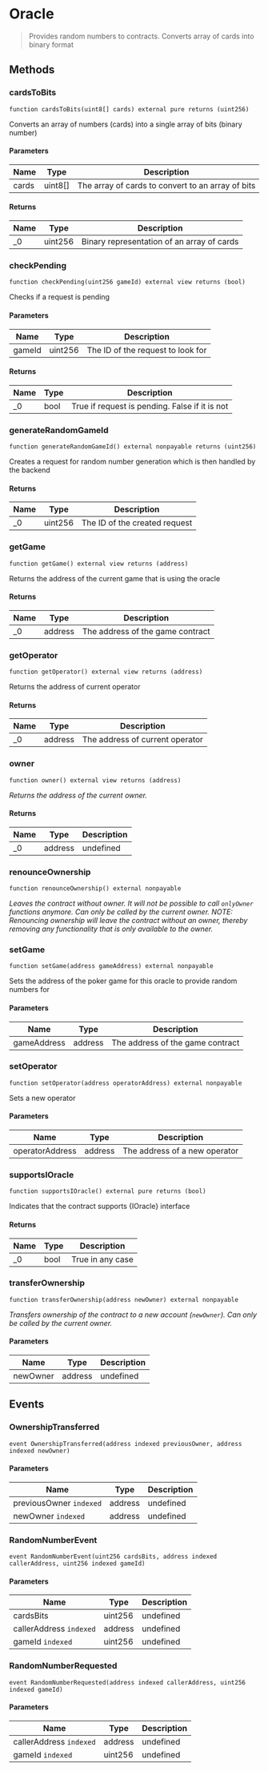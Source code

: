 # Oracle



> Provides random numbers to contracts.        Converts array of cards into binary format





## Methods

### cardsToBits

```solidity
function cardsToBits(uint8[] cards) external pure returns (uint256)
```

Converts an array of numbers (cards) into a single array of bits (binary number)



#### Parameters

| Name | Type | Description |
|---|---|---|
| cards | uint8[] | The array of cards to convert to an array of bits |

#### Returns

| Name | Type | Description |
|---|---|---|
| _0 | uint256 | Binary representation of an array of cards |

### checkPending

```solidity
function checkPending(uint256 gameId) external view returns (bool)
```

Checks if a request is pending



#### Parameters

| Name | Type | Description |
|---|---|---|
| gameId | uint256 | The ID of the request to look for |

#### Returns

| Name | Type | Description |
|---|---|---|
| _0 | bool | True if request is pending. False if it is not |

### generateRandomGameId

```solidity
function generateRandomGameId() external nonpayable returns (uint256)
```

Creates a request for random number generation         which is then handled by the backend




#### Returns

| Name | Type | Description |
|---|---|---|
| _0 | uint256 | The ID of the created request |

### getGame

```solidity
function getGame() external view returns (address)
```

Returns the address of the current game that is using the oracle




#### Returns

| Name | Type | Description |
|---|---|---|
| _0 | address | The address of the game contract |

### getOperator

```solidity
function getOperator() external view returns (address)
```

Returns the address of current operator




#### Returns

| Name | Type | Description |
|---|---|---|
| _0 | address | The address of current operator |

### owner

```solidity
function owner() external view returns (address)
```



*Returns the address of the current owner.*


#### Returns

| Name | Type | Description |
|---|---|---|
| _0 | address | undefined |

### renounceOwnership

```solidity
function renounceOwnership() external nonpayable
```



*Leaves the contract without owner. It will not be possible to call `onlyOwner` functions anymore. Can only be called by the current owner. NOTE: Renouncing ownership will leave the contract without an owner, thereby removing any functionality that is only available to the owner.*


### setGame

```solidity
function setGame(address gameAddress) external nonpayable
```

Sets the address of the poker game for this oracle         to provide random numbers for



#### Parameters

| Name | Type | Description |
|---|---|---|
| gameAddress | address | The address of the game contract |

### setOperator

```solidity
function setOperator(address operatorAddress) external nonpayable
```

Sets a new operator



#### Parameters

| Name | Type | Description |
|---|---|---|
| operatorAddress | address | The address of a new operator |

### supportsIOracle

```solidity
function supportsIOracle() external pure returns (bool)
```

Indicates that the contract supports {IOracle} interface




#### Returns

| Name | Type | Description |
|---|---|---|
| _0 | bool | True in any case |

### transferOwnership

```solidity
function transferOwnership(address newOwner) external nonpayable
```



*Transfers ownership of the contract to a new account (`newOwner`). Can only be called by the current owner.*

#### Parameters

| Name | Type | Description |
|---|---|---|
| newOwner | address | undefined |



## Events

### OwnershipTransferred

```solidity
event OwnershipTransferred(address indexed previousOwner, address indexed newOwner)
```





#### Parameters

| Name | Type | Description |
|---|---|---|
| previousOwner `indexed` | address | undefined |
| newOwner `indexed` | address | undefined |

### RandomNumberEvent

```solidity
event RandomNumberEvent(uint256 cardsBits, address indexed callerAddress, uint256 indexed gameId)
```





#### Parameters

| Name | Type | Description |
|---|---|---|
| cardsBits  | uint256 | undefined |
| callerAddress `indexed` | address | undefined |
| gameId `indexed` | uint256 | undefined |

### RandomNumberRequested

```solidity
event RandomNumberRequested(address indexed callerAddress, uint256 indexed gameId)
```





#### Parameters

| Name | Type | Description |
|---|---|---|
| callerAddress `indexed` | address | undefined |
| gameId `indexed` | uint256 | undefined |



